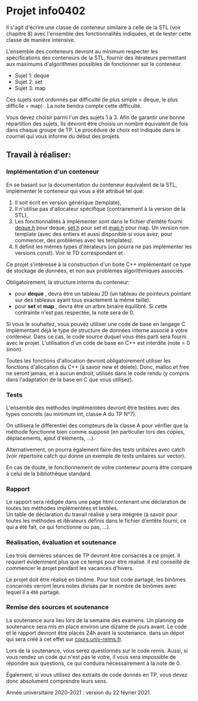 # Projet info0402

Il s'agit d'écrire une classe de conteneur similaire à celle de la STL (voir chapitre 8) avec l'ensemble des fonctionnalités indiquées, et de tester cette classe de manière intensive.

L'ensemble des conteneurs devront au minimum respecter les spécifications des conteneurs de la STL, fournir des itérateurs permettant aux maximums d'algorithmes possibles de fonctionner sur le conteneur.

  * Sujet 1: deque
  * Sujet 2: set
  * Sujet 3: map

Ces sujets sont ordonnés par difficulté (le plus simple = deque, le plus difficile = map) . La note tiendra compte cette difficulté.

Vous devez choisir parmi l'un des sujets 1 à 3. Afin de garantir une bonne répartition des sujets, Ils devront être choisis un nombre équivalent de fois dans chaque groupe de TP. Le procédure de choix est indiquée dans le courriel qui vous informe du début des projets.

## Travail à réaliser:

### Implémentation d'un conteneur

En se basant sur la documentation du conteneur équivalent de la STL, implémenter le conteneur qui vous a été attribué tel que:
  1. Il soit écrit en version générique (template),
  2. Il n'utilise pas d'allocateur spécifique (contrairement à la version de la STL),
  3. Les fonctionnalités à implémenter sont dans le fichier d'entête fourni [deque.h](deque/deque.h) pour deque, [set.h](set/set.h) pour set et [map.h](map/map.h) pour map. Un version non template (avec des entiers et aussi disponible si vous avez, pour commencer, des problèmes avec les templates).
  4. Il définit les mêmes types d'itérateurs (on pourra ne pas implémenter les versions const). Voir le TD correspondant et [](http://www.cs.northwestern.edu/%7Eriesbeck/programming/c++/stl-iterator-define.html).

Ce projet s'intéresse à la construction d'un boite C++ implémentant ce type de stockage de données, et non aux problèmes algorithmiques associés.

Obligatoirement, la structure interne du conteneur:
* pour **deque** , devra être un tableau 2D (un tableau de pointeurs pointant sur des tableaux ayant tous exactement la même taille).
* pour **set** et **map** , devra être un arbre binaire équilibré.
Si cette contrainte n'est pas respectée, la note sera de 0.

Si vous le souhaitez, vous pouvez utiliser une code de base en langage C implémentant déjà le type de structure de données interne associé à votre conteneur. Dans ce cas, le code source duquel vous êtes parti sera fourni avec le projet. L'utilisation d'un code de base en C++ est interdite (note = 0
sinon).

Toutes les fonctions d'allocation devront obligatoirement utiliser les fonctions d'allocation du C++ (à savoir new et delete). Donc, malloc et free ne seront jamais, et à aucun endroit, utilisés dans le code rendu (y compris dans l'adaptation de la base en C que vous utilisez).

### Tests

L'ensemble des méthodes implémentées devront être testées avec des types concrets (au minimum int, classe A du TP N°7).

On utilisera le différentiel des compteurs de la classe A pour vérifier que la méthode fonctionne bien comme supposé (en particulier lors des copies, déplacements, ajout d'éléments, ...).

Alternativement, on pourra également faire des tests unitaires avec catch (voir répertoire catch qui donne un exemple de tests unitaires sur vector).

En cas de doute, le fonctionnement de votre conteneur pourra être comparé à celui de la bibliothèque standard.

### Rapport

Le rapport sera rédigée dans une page html contenant une déclaration de toutes les méthodes implémentées et testées.  
Un table de déclaration du travail réalisé y sera intégrée (à savoir pour toutes les méthodes et itérateurs définis dans le fichier d'entête fourni, ce qui a été fait, ce qui fonctionne ou pas, ...).  

### Réalisation, évaluation et soutenance

Les trois dernières séances de TP devront être consacrés à ce projet. Il requiert évidemment plus que ce temps pour être réalisé. Il est conseillé de commencer le projet pendant les vacances d'hivers.

Le projet doit être réalisé en binôme. Pour tout code partagé, les binômes concernés verront leurs notes divisés par le nombre de binômes avec lequel il a été partagé.

### Remise des sources et soutenance

La soutenance aura lieu lors de la semaine des examens. Un planning de soutenance sera mis en place environ une dizaine de jours avant. Le code et le rapport devront être placés 24h avant la soutenance. dans un dépot qui sera créé à cet effet sur [cours.univ-reims.fr](https://cours.univ-reims.fr/course/view.php?id=1664).  

Lors de la soutenance, vous serez questionnés sur le code remis. Aussi, si vous rendez un code qui n'est pas le votre, il vous sera impossible de répondre aux questions, ce qui conduira nécessairement à la note de 0.

Également, si vous utilisez des extraits de code donnés en TP, vous devez donc absolument comprendre leurs sens.

Année universitaire 2020-2021 : version du 22 février 2021.
